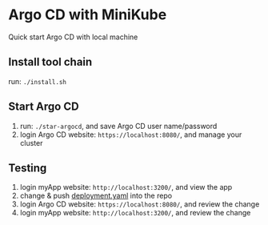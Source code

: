 # Argo CD with MiniKube
Quick start Argo CD with local machine

## Install tool chain
run: `./install.sh`

## Start Argo CD
1. run: `./star-argocd`, and save Argo CD user name/password
2. login Argo CD website: `https://localhost:8080/`, and manage your cluster

## Testing
1. login myApp website: `http://localhost:3200/`, and view the app
2. change & push [deployment.yaml](dev/deployment.yaml) into the repo
3. login Argo CD website: `https://localhost:8080/`, and review the change
4. login myApp website: `http://localhost:3200/`, and review the change
